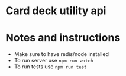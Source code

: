 # Card deck utility api

# Notes and instructions

- Make sure to have redis/node installed
- To run server use `npm run watch`
- To run tests use `npm run test`
